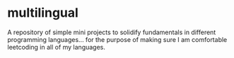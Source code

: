 # multilingual
A repository of simple mini projects to solidify fundamentals in different programming languages... for the purpose of making sure I am comfortable leetcoding in all of my languages.
